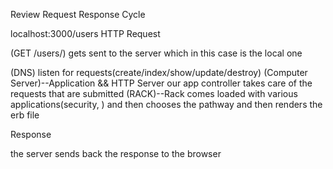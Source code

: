 Review Request Response Cycle

localhost:3000/users
  HTTP Request

  (GET /users/)
  gets sent to the server which in this case is the local one

  (DNS)
  listen for requests(create/index/show/update/destroy)
  (Computer Server)--Application && HTTP Server
  our app controller takes care of the requests that are submitted
  (RACK)--Rack comes loaded with various applications(security, )
  and then chooses the pathway and then renders the erb file

  Response

  the server sends back the response to the browser

